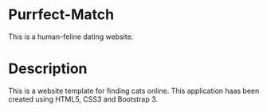 # Purrfect-Match
This is a human-feline dating website.

# Description

This is a website template for finding cats online. This application haas been created using HTML5, CSS3 and Bootstrap 3.
